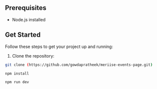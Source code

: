 ## Prerequisites

- Node.js installed

## Get Started

Follow these steps to get your project up and running:

1. Clone the repository:

```bash
git clone (https://github.com/gowdapratheek/meriise-events-page.git)

npm install

npm run dev
